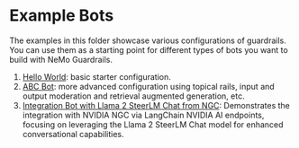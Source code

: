 # Example Bots

The examples in this folder showcase various configurations of guardrails. You can use them as a starting point for different types of bots you want to build with NeMo Guardrails.

1. [Hello World](./hello_world): basic starter configuration.
2. [ABC Bot](./abc): more advanced configuration using topical rails, input and output moderation and retrieval augmented generation, etc.
3. [Integration Bot with Llama 2 SteerLM Chat from NGC](./llama2-70b): Demonstrates the integration with NVIDIA NGC via LangChain NVIDIA AI endpoints, focusing on leveraging the Llama 2 SteerLM Chat model for enhanced conversational capabilities.
